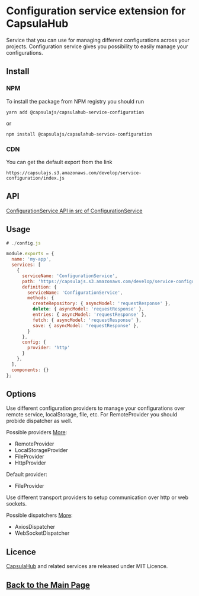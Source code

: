 # Configuration service extension for CapsulaHub

Service that you can use for managing different configurations across your projects.
Configuration service gives you possibility to easily manage your configurations.

## Install

### NPM

To install the package from NPM registry you should run

```
yarn add @capsulajs/capsulahub-service-configuration
```

or
```
npm install @capsulajs/capsulahub-service-configuration
```

### CDN

You can get the default export from the link

```
https://capsulajs.s3.amazonaws.com/develop/service-configuration/index.js
```

## API

[ConfigurationService API in src of ConfigurationService](https://github.com/capsulajs/configuration-service/blob/develop/src/api/ConfigurationService.ts)

## Usage

```javascript
# ./config.js

module.exports = {
  name: 'my-app',
  services: [
    {
      serviceName: 'ConfigurationService',
      path: 'https://capsulajs.s3.amazonaws.com/develop/service-configuration/index.js',
      definition: {
        serviceName: 'ConfigurationService',
        methods: {
          createRepository: { asyncModel: 'requestResponse' },
          delete: { asyncModel: 'requestResponse' },
          entries: { asyncModel: 'requestResponse' },
          fetch: { asyncModel: 'requestResponse' },
          save: { asyncModel: 'requestResponse' },
        }
      },
      config: {
        provider: 'http'
      }
    },
  ],
  components: {}
};
```

## Options

Use different configuration providers to manage your configurations over remote service, localStorage, file, etc.
For RemoteProvider you should probide dispatcher as well.

Possible providers [More](https://github.com/capsulajs/configuration-service/tree/develop/src/provider):

- RemoteProvider
- LocalStorageProvider
- FileProvider
- HttpProvider

Default provider:

- FileProvider

Use different transport providers to setup communication over http or web sockets.

Possible dispatchers [More](https://github.com/capsulajs/capsulajs-transport-providers):

- AxiosDispatcher
- WebSocketDispatcher

## Licence

[CapsulaHub](https://github.com/capsulajs/capsulahub) and related services are released under MIT Licence.

## [Back to the Main Page](../../README.md)